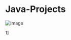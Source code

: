 # Java-Projects
![image](https://images.projectsgeek.com/2019/08/Java-projects-with-sOURCE-cODE-1024x512.png)

1] 
